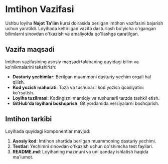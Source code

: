# Imtihon Vazifasi

Ushbu loyiha **Najot Ta'lim** kursi doirasida berilgan imtihon vazifasini bajarish uchun yaratildi. Loyihada keltirilgan vazifa dasturlash bo'yicha o'rgangan bilimlarni sinovdan o'tkazish va amaliyotda qo'llashga qaratilgan.

## Vazifa maqsadi

Imtihon vazifasining asosiy maqsadi talabaning quyidagi bilim va ko'nikmalarini tekshirish:
- **Dasturiy yechimlar**: Berilgan muammoni dasturiy yechim orqali hal qilish.
- **Kod yozish mahorati**: Toza va tushunarli kod yozish qobiliyatini ko'rsatish.
- **Loyiha tuzilmasi**: Kodingizni mantiqiy va tushunarli tarzda tashkil etish.
- **GitHub'da loyihani boshqarish**: Git yordamida versiyalarni boshqarish.

## Imtihon tarkibi

Loyihada quyidagi komponentlar mavjud:

1. **Asosiy kod**: Imtihon shartida berilgan muammoning dasturiy yechimi.
2. **Testlar**: Yechimni sinovdan o'tkazish uchun qo'shimcha test fayllari.
3. **README.md**: Loyihaning mazmuni va uni qanday ishlatish haqida ma'lumot.


